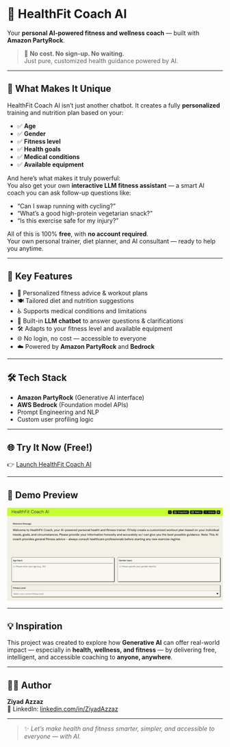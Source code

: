 # 🧠 HealthFit Coach AI

Your **personal AI-powered fitness and wellness coach** — built with **Amazon PartyRock**.

> 🎯 **No cost. No sign-up. No waiting.**  
> Just pure, customized health guidance powered by AI.

---

## 🚀 What Makes It Unique

HealthFit Coach AI isn’t just another chatbot. It creates a fully **personalized** training and nutrition plan based on your:

- ✅ **Age**
- ✅ **Gender**
- ✅ **Fitness level**
- ✅ **Health goals**
- ✅ **Medical conditions**
- ✅ **Available equipment**

And here’s what makes it truly powerful:  
You also get your own **interactive LLM fitness assistant** — a smart AI coach you can ask follow-up questions like:

- “Can I swap running with cycling?”
- “What’s a good high-protein vegetarian snack?”
- “Is this exercise safe for my injury?”

All of this is 100% **free**, with **no account required**.  
Your own personal trainer, diet planner, and AI consultant — ready to help you anytime.

---

## 🧠 Key Features

- 🔄 Personalized fitness advice & workout plans
- 🍽️ Tailored diet and nutrition suggestions
- ♿ Supports medical conditions and limitations
- 💬 Built-in **LLM chatbot** to answer questions & clarifications
- 🛠️ Adapts to your fitness level and available equipment
- 🌐 No login, no cost — accessible to everyone
- ☁️ Powered by **Amazon PartyRock** and **Bedrock**

---

## 🛠️ Tech Stack

- **Amazon PartyRock** (Generative AI interface)
- **AWS Bedrock** (Foundation model APIs)
- Prompt Engineering and NLP
- Custom user profiling logic

---

## 🌐 Try It Now (Free!)

👉 [Launch HealthFit Coach AI](https://partyrock.aws/u/ziyadazzaz/yzOqRqoj9/HealthFit-Coach-AI)

---

## 📸 Demo Preview

![demo](./demo.jpg)

---

## 💡 Inspiration

This project was created to explore how **Generative AI** can offer real-world impact — especially in **health, wellness, and fitness** — by delivering free, intelligent, and accessible coaching to **anyone, anywhere**.

---

## 👨‍💻 Author

**Ziyad Azzaz**  
🔗 LinkedIn: [linkedin.com/in/ZiyadAzzaz](https://www.linkedin.com/in/ziyadazzaz)

---

> ✨ *Let’s make health and fitness smarter, simpler, and accessible to everyone — with AI.*
